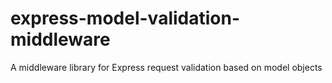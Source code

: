 # express-model-validation-middleware
A middleware library for Express request validation based on model objects
